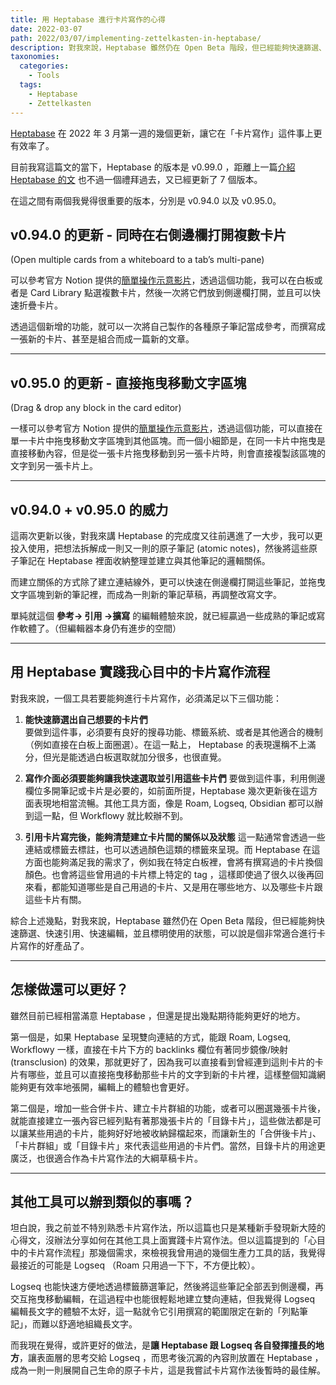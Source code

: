 ```yaml
---
title: 用 Heptabase 進行卡片寫作的心得
date: 2022-03-07
path: 2022/03/07/implementing-zettelkasten-in-heptabase/
description: 對我來說，Heptabase 雖然仍在 Open Beta 階段，但已經能夠快速篩選、快速引用、快速編輯，並且標明使用的狀態，可以說是個非常適合進行卡片寫作的好產品了。
taxonomies:
  categories: 
    - Tools
  tags: 
    - Heptabase
    - Zettelkasten
---
```


[Heptabase](https://heptabase.com/) 在 2022 年 3 月第一週的幾個更新，讓它在「卡片寫作」這件事上更有效率了。

目前我寫這篇文的當下，Heptabase 的版本是 v0.99.0 ，距離上一篇[介紹 Heptabase 的文](@/blog/heptabase-introduction.md) 也不過一個禮拜過去，又已經更新了 7 個版本。

在這之間有兩個我覺得很重要的版本，分別是 v0.94.0 以及 v0.95.0。

<!-- more -->

## v0.94.0 的更新 - 同時在右側邊欄打開複數卡片  
(Open multiple cards from a whiteboard to a tab’s multi-pane)

可以參考官方 Notion 提供的[簡單操作示意影片](https://heptaplatforms.notion.site/Whiteboard-Open-multiple-cards-into-a-multi-pane-tab-60947df726ef4b27b6418778e85dff56)，透過這個功能，我可以在白板或者是 Card Library 點選複數卡片，然後一次將它們放到側邊欄打開，並且可以快速折疊卡片。

透過這個新增的功能，就可以一次將自己製作的各種原子筆記當成參考，而撰寫成一張新的卡片、甚至是組合而成一篇新的文章。

---

## v0.95.0 的更新 - 直接拖曳移動文字區塊  
(Drag & drop any block in the card editor)

一樣可以參考官方 Notion 提供的[簡單操作示意影片](https://heptaplatforms.notion.site/Editor-Drag-drop-a-block-8f3251aa5d574235b2553e328f4a2569)，透過這個功能，可以直接在單一卡片中拖曳移動文字區塊到其他區塊。而一個小細節是，在同一卡片中拖曳是直接移動內容，但是從一張卡片拖曳移動到另一張卡片時，則會直接複製該區塊的文字到另一張卡片上。

---

## v0.94.0 + v0.95.0 的威力

這兩次更新以後，對我來講 Heptabase 的完成度又往前邁進了一大步，我可以更投入使用，把想法拆解成一則又一則的原子筆記 (atomic notes)，然後將這些原子筆記在 Heptabase 裡面收納整理並建立與其他筆記的邏輯關係。

而建立關係的方式除了建立連結線外，更可以快速在側邊欄打開這些筆記，並拖曳文字區塊到新的筆記裡，而成為一則新的筆記草稿，再調整改寫文字。

單純就這個 **參考-> 引用 ->擴寫** 的編輯體驗來說，就已經贏過一些成熟的筆記或寫作軟體了。（但編輯器本身仍有進步的空間）

---

## 用 Heptabase 實踐我心目中的卡片寫作流程

對我來說，一個工具若要能夠進行卡片寫作，必須滿足以下三個功能：

1. **能快速篩選出自己想要的卡片們**  
    要做到這件事，必須要有良好的搜尋功能、標籤系統、或者是其他適合的機制（例如直接在白板上面圈選）。在這一點上， Heptabase 的表現還稱不上滿分，但光是能透過白板選取就加分很多，也很直覺。

2. **寫作介面必須要能夠讓我快速選取並引用這些卡片們**
    要做到這件事，利用側邊欄位多開筆記或卡片是必要的，如前面所提，Heptabase 幾次更新後在這方面表現地相當流暢。其他工具方面，像是 Roam, Logseq, Obsidian 都可以辦到這一點，但 Workflowy 就比較辦不到。

3. **引用卡片寫完後，能夠清楚建立卡片間的關係以及狀態**
    這一點通常會透過一些連結或標籤去標註，也可以透過顏色這類的標籤來呈現。而 Heptabase 在這方面也能夠滿足我的需求了，例如我在特定白板裡，會將有撰寫過的卡片換個顏色。也會將這些曾用過的卡片標上特定的 tag ，這樣即使過了很久以後再回來看，都能知道哪些是自己用過的卡片、又是用在哪些地方、以及哪些卡片跟這些卡片有關。

綜合上述幾點，對我來說，Heptabase 雖然仍在 Open Beta 階段，但已經能夠快速篩選、快速引用、快速編輯，並且標明使用的狀態，可以說是個非常適合進行卡片寫作的好產品了。

---

## 怎樣做還可以更好？

雖然目前已經相當滿意 Heptabase ，但還是提出幾點期待能夠更好的地方。

第一個是，如果 Heptabase 呈現雙向連結的方式，能跟 Roam, Logseq, Workflowy 一樣，直接在卡片下方的 backlinks 欄位有著同步鏡像/映射 (transclusion) 的效果，那就更好了，因為我可以直接看到曾經連到這則卡片的卡片有哪些，並且可以直接拖曳移動那些卡片的文字到新的卡片裡，這樣整個知識網能夠更有效率地張開，編輯上的體驗也會更好。

第二個是，增加一些合併卡片、建立卡片群組的功能，或者可以圈選幾張卡片後，就能直接建立一張內容已經列點有著那幾張卡片的「目錄卡片」，這些做法都是可以讓某些用過的卡片，能夠好好地被收納歸檔起來，而讓新生的「合併後卡片」、「卡片群組」或「目錄卡片」來代表這些用過的卡片們。當然，目錄卡片的用途更廣泛，也很適合作為卡片寫作法的大綱草稿卡片。

---

## 其他工具可以辦到類似的事嗎？

坦白說，我之前並不特別熟悉卡片寫作法，所以這篇也只是某種新手發現新大陸的心得文，沒辦法分享如何在其他工具上面實踐卡片寫作法。但以這篇提到的「心目中的卡片寫作流程」那幾個需求，來檢視我曾用過的幾個生產力工具的話，我覺得最接近的可能是 Logseq （Roam 只用過一下下，不方便比較）。

Logseq 也能快速方便地透過標籤篩選筆記，然後將這些筆記全部丟到側邊欄，再交互拖曳移動編輯，在這過程中也能很輕鬆地建立雙向連結，但我覺得 Logseq 編輯長文字的體驗不太好，這一點就令它引用撰寫的範圍限定在新的「列點筆記」，而難以舒適地組織長文字。

而我現在覺得，或許更好的做法，是**讓 Heptabase 跟 Logseq 各自發揮擅長的地方**，讓表面層的思考交給 Logseq ，而思考後沉澱的內容則放置在 Heptabase ，成為一則一則展開自己生命的原子卡片，這是我嘗試卡片寫作法後暫時的最佳解。
